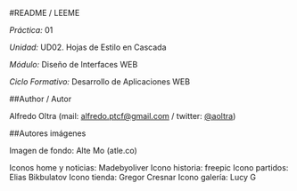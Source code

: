 #README / LEEME

*Práctica:* 01

*Unidad:* UD02. Hojas de Estilo en Cascada

*Módulo:* Diseño de Interfaces WEB

*Ciclo Formativo:* Desarrollo de Aplicaciones WEB

##Author / Autor

Alfredo Oltra (mail: [alfredo.ptcf@gmail.com](alfredo.ptcf@gmail.com) / twitter: [@aoltra](https://twitter.com/aoltra))

##Autores imágenes

Imagen de fondo: Alte Mo (atle.co)

Iconos home y noticias: Madebyoliver
Icono historia: freepic
Icono partidos: Elias Bikbulatov
Icono tienda: Gregor Cresnar
Icono galería: Lucy G

